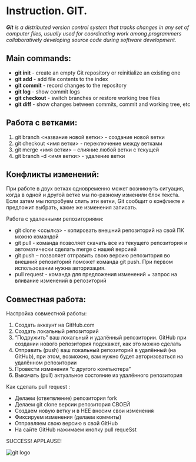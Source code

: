 # Instruction. GIT.

***Git** is a distributed version control system that tracks changes in any set of computer files, usually used for coordinating work among programmers collaboratively developing source code during software development.*

## Main commands:

* **git init** - create an empty Git repository or reinitialize an existing one
* **git add** - add file contents to the index
* **git commit** - record changes to the repository
* **git log** - show commit logs
* **git checkout** - switch branches or restore working tree files
* **git diff** - show changes between commits, commit and working tree, etc

## Работа с ветками:
1. git branch <название новой ветки> - создание новой ветки
2. git checkout <имя ветки> - переключение между ветками
3. git merge <имя ветки> – слияние любой ветки с текущей
4. git branch -d <имя ветки> - удаление ветки
 
## Конфликты изменений:
При работе в двух ветках одновременно может возникнуть ситуация, когда в одной и другой ветке мы по-разному изменили блок текста. Если затем мы попробуем слить эти ветки, Git сообщит о конфликте и предложит выбрать, какие же изменения записать.

Работа с удаленными репозиториями:
* git clone <ссылка> - копировать внешний репозиторий на свой ПК можно командой
* git pull - команда позволяет скачать все из текущего репозитория и автоматически сделать merge с нашей версией
* git push – позволяет отправить свою версию репозитория во внешний репозиторий поможет команда git push. При первом использовании нужна авторизация.
* pull request -  команда для предложения изменений =  запрос на вливание изменений в репозиторий

## Совместная работа:
Настройка совместной работы: 
1. Создать аккаунт на GitHub.com 
2. Создать локальный репозиторий 
3. “Подружить” ваш локальный и удалённый репозитории. GitHub при создании нового репозитория подскажет, как это можно сделать 
4. Отправить (push) ваш локальный репозиторий в удалённый (на GitHub), при этом, возможно,  вам нужно будет авторизоваться на удалённом репозитории 
5. Провести изменения “с другого компьютера” 
6. Выкачать (pull) актуальное состояние из удалённого репозитория

Как сделать pull request :
* Делаем   (ответвление) репозитория fork 
* Делаем git clone   версии репозитория СВОЕЙ 
* Создаем новую ветку и в НЕЕ вносим свои изменения 
* Фиксируем изменения (делаем коммиты) 
* Отправляем свою версию в свой GitHub 
* На сайте GitHub нажимаем кнопку pull requeSst

SUCCESS! APPLAUSE!

![git logo](https://git-scm.com/images/logo@2x.png "GIT")

